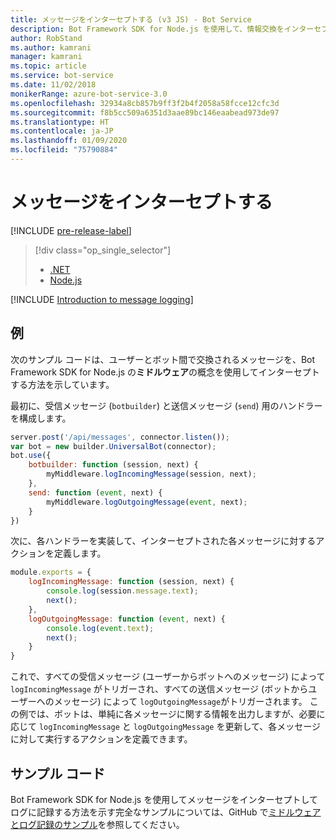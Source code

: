 ```yaml
---
title: メッセージをインターセプトする (v3 JS) - Bot Service
description: Bot Framework SDK for Node.js を使用して、情報交換をインターセプトして処理することで、ログやその他のレコードを作成する方法について説明します。
author: RobStand
ms.author: kamrani
manager: kamrani
ms.topic: article
ms.service: bot-service
ms.date: 11/02/2018
monikerRange: azure-bot-service-3.0
ms.openlocfilehash: 32934a8cb857b9ff3f2b4f2058a58fcce12cfc3d
ms.sourcegitcommit: f8b5cc509a6351d3aae89bc146eaabead973de97
ms.translationtype: HT
ms.contentlocale: ja-JP
ms.lasthandoff: 01/09/2020
ms.locfileid: "75790884"
---
```

# <a name="intercept-messages"></a>メッセージをインターセプトする

[!INCLUDE [pre-release-label](../includes/pre-release-label-v3.md)]

> [!div class="op_single_selector"]
> - [.NET](../dotnet/bot-builder-dotnet-middleware.md)
> - [Node.js](../nodejs/bot-builder-nodejs-intercept-messages.md)

[!INCLUDE [Introduction to message logging](../includes/snippet-message-logging-intro.md)]

## <a name="example"></a>例

次のサンプル コードは、ユーザーとボット間で交換されるメッセージを、Bot Framework SDK for Node.js の**ミドルウェア**の概念を使用してインターセプトする方法を示しています。 

最初に、受信メッセージ (`botbuilder`) と送信メッセージ (`send`) 用のハンドラーを構成します。

```javascript
server.post('/api/messages', connector.listen());
var bot = new builder.UniversalBot(connector);
bot.use({
    botbuilder: function (session, next) {
        myMiddleware.logIncomingMessage(session, next);
    },
    send: function (event, next) {
        myMiddleware.logOutgoingMessage(event, next);
    }
})
```

次に、各ハンドラーを実装して、インターセプトされた各メッセージに対するアクションを定義します。

```javascript
module.exports = {
    logIncomingMessage: function (session, next) {
        console.log(session.message.text);
        next();
    },
    logOutgoingMessage: function (event, next) {
        console.log(event.text);
        next();
    }
}
```

これで、すべての受信メッセージ (ユーザーからボットへのメッセージ) によって `logIncomingMessage` がトリガーされ、すべての送信メッセージ (ボットからユーザーへのメッセージ) によって `logOutgoingMessage`がトリガーされます。
この例では、ボットは、単純に各メッセージに関する情報を出力しますが、必要に応じて `logIncomingMessage` と `logOutgoingMessage` を更新して、各メッセージに対して実行するアクションを定義できます。 

## <a name="sample-code"></a>サンプル コード

Bot Framework SDK for Node.js を使用してメッセージをインターセプトしてログに記録する方法を示す完全なサンプルについては、GitHub で<a href="https://aka.ms/v3-js-capability-middlewareLogging" target="_blank">ミドルウェアとログ記録のサンプル</a>を参照してください。
